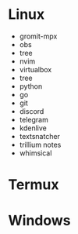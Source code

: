 # Linux 

- gromit-mpx
- obs
- tree
- nvim
- virtualbox
- tree
- python
- go
- git
- discord
- telegram
- kdenlive
- textsnatcher
- trillium notes
- whimsical

# Termux


# Windows
